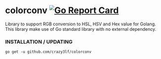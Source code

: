 # colorconv [![Go Report Card](https://goreportcard.com/badge/github.com/Crazy3lf/colorconv)](https://goreportcard.com/report/github.com/Crazy3lf/colorconv)
Library to support RGB conversion to HSL, HSV and Hex value for Golang.
This library make use of Go standard library with no external dependency.
### INSTALLATION / UPDATING
    go get -u github.com/crazy3lf/colorconv
